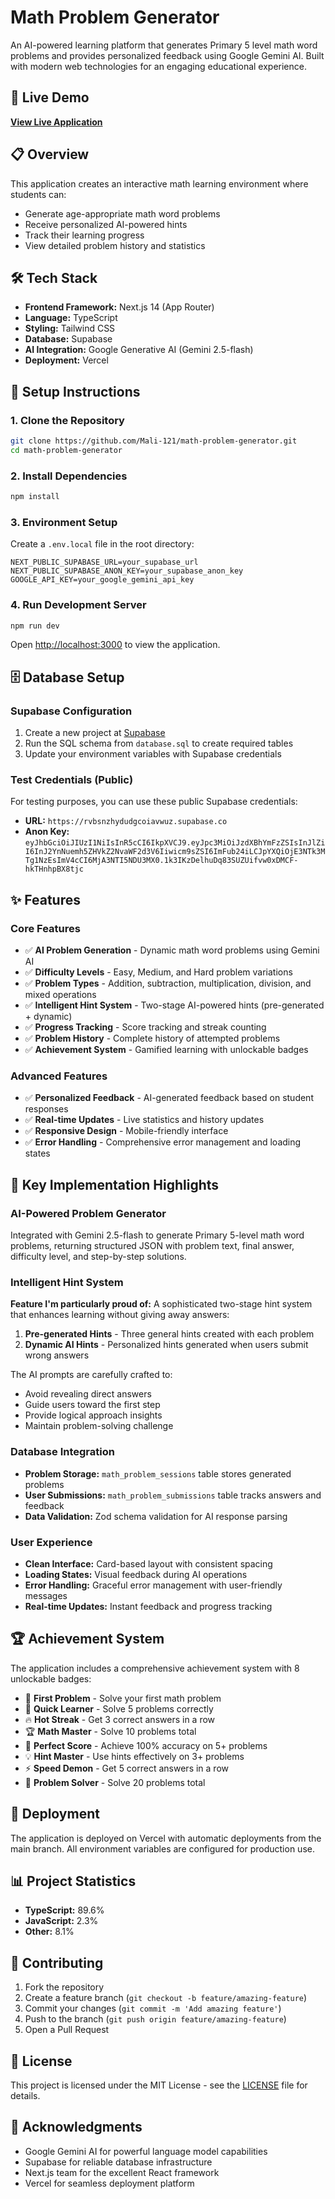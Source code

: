 # Math Problem Generator

An AI-powered learning platform that generates Primary 5 level math word problems and provides personalized feedback using Google Gemini AI. Built with modern web technologies for an engaging educational experience.

## 🚀 Live Demo

[**View Live Application**](https://math-problem-generator-ten.vercel.app)

## 📋 Overview

This application creates an interactive math learning environment where students can:
- Generate age-appropriate math word problems
- Receive personalized AI-powered hints
- Track their learning progress
- View detailed problem history and statistics

## 🛠️ Tech Stack

- **Frontend Framework:** Next.js 14 (App Router)
- **Language:** TypeScript
- **Styling:** Tailwind CSS
- **Database:** Supabase
- **AI Integration:** Google Generative AI (Gemini 2.5-flash)
- **Deployment:** Vercel

## 🚀 Setup Instructions

### 1. Clone the Repository

```bash
git clone https://github.com/Mali-121/math-problem-generator.git
cd math-problem-generator
```

### 2. Install Dependencies

```bash
npm install
```

### 3. Environment Setup

Create a `.env.local` file in the root directory:

```env
NEXT_PUBLIC_SUPABASE_URL=your_supabase_url
NEXT_PUBLIC_SUPABASE_ANON_KEY=your_supabase_anon_key
GOOGLE_API_KEY=your_google_gemini_api_key
```

### 4. Run Development Server

```bash
npm run dev
```

Open [http://localhost:3000](http://localhost:3000) to view the application.

## 🗄️ Database Setup

### Supabase Configuration

1. Create a new project at [Supabase](https://supabase.com)
2. Run the SQL schema from `database.sql` to create required tables
3. Update your environment variables with Supabase credentials

### Test Credentials (Public)

For testing purposes, you can use these public Supabase credentials:

- **URL:** `https://rvbsnzhydudgcoiavwuz.supabase.co`
- **Anon Key:** `eyJhbGciOiJIUzI1NiIsInR5cCI6IkpXVCJ9.eyJpc3MiOiJzdXBhYmFzZSIsInJlZiI6InJ2YnNuemh5ZHVkZ2NvaWF2d3V6Iiwicm9sZSI6ImFub24iLCJpYXQiOjE3NTk3MTg1NzEsImV4cCI6MjA3NTI5NDU3MX0.1k3IKzDelhuDq83SUZUifvw0xDMCF-hkTHnhpBX8tjc`

## ✨ Features

### Core Features
- ✅ **AI Problem Generation** - Dynamic math word problems using Gemini AI
- ✅ **Difficulty Levels** - Easy, Medium, and Hard problem variations
- ✅ **Problem Types** - Addition, subtraction, multiplication, division, and mixed operations
- ✅ **Intelligent Hint System** - Two-stage AI-powered hints (pre-generated + dynamic)
- ✅ **Progress Tracking** - Score tracking and streak counting
- ✅ **Problem History** - Complete history of attempted problems
- ✅ **Achievement System** - Gamified learning with unlockable badges

### Advanced Features
- ✅ **Personalized Feedback** - AI-generated feedback based on student responses
- ✅ **Real-time Updates** - Live statistics and history updates
- ✅ **Responsive Design** - Mobile-friendly interface
- ✅ **Error Handling** - Comprehensive error management and loading states

## 🎯 Key Implementation Highlights

### AI-Powered Problem Generator
Integrated with Gemini 2.5-flash to generate Primary 5-level math word problems, returning structured JSON with problem text, final answer, difficulty level, and step-by-step solutions.

### Intelligent Hint System
**Feature I'm particularly proud of:** A sophisticated two-stage hint system that enhances learning without giving away answers:

1. **Pre-generated Hints** - Three general hints created with each problem
2. **Dynamic AI Hints** - Personalized hints generated when users submit wrong answers

The AI prompts are carefully crafted to:
- Avoid revealing direct answers
- Guide users toward the first step
- Provide logical approach insights
- Maintain problem-solving challenge

### Database Integration
- **Problem Storage:** `math_problem_sessions` table stores generated problems
- **User Submissions:** `math_problem_submissions` table tracks answers and feedback
- **Data Validation:** Zod schema validation for AI response parsing

### User Experience
- **Clean Interface:** Card-based layout with consistent spacing
- **Loading States:** Visual feedback during AI operations
- **Error Handling:** Graceful error management with user-friendly messages
- **Real-time Updates:** Instant feedback and progress tracking

## 🏆 Achievement System

The application includes a comprehensive achievement system with 8 unlockable badges:

- 🎯 **First Problem** - Solve your first math problem
- 🧠 **Quick Learner** - Solve 5 problems correctly
- 🔥 **Hot Streak** - Get 3 correct answers in a row
- 🏆 **Math Master** - Solve 10 problems total
- 💯 **Perfect Score** - Achieve 100% accuracy on 5+ problems
- 💡 **Hint Master** - Use hints effectively on 3+ problems
- ⚡ **Speed Demon** - Get 5 correct answers in a row
- 🧩 **Problem Solver** - Solve 20 problems total

## 🚀 Deployment

The application is deployed on Vercel with automatic deployments from the main branch. All environment variables are configured for production use.

## 📊 Project Statistics

- **TypeScript:** 89.6%
- **JavaScript:** 2.3%
- **Other:** 8.1%

## 🤝 Contributing

1. Fork the repository
2. Create a feature branch (`git checkout -b feature/amazing-feature`)
3. Commit your changes (`git commit -m 'Add amazing feature'`)
4. Push to the branch (`git push origin feature/amazing-feature`)
5. Open a Pull Request

## 📝 License

This project is licensed under the MIT License - see the [LICENSE](LICENSE) file for details.

## 🙏 Acknowledgments

- Google Gemini AI for powerful language model capabilities
- Supabase for reliable database infrastructure
- Next.js team for the excellent React framework
- Vercel for seamless deployment platform